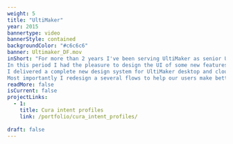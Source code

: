 ```yaml
---
weight: 5
title: "UltiMaker"
year: 2015
bannertype: video
bannerStyle: contained
backgroundColor: "#c6c6c6"
banner: Ultimaker_DF.mov
inShort: "For more than 2 years I've been serving UltiMaker as senior UX/UI designer. 
In this period I had the pleasure to design the UI of some new features for Cura. 
I delivered a complete new design system for UltiMaker desktop and cloud printer software (Digital Factory). 
Most importantly I redesign a several flows to help our users make better informed decisions and and improve productivity."
readMore: false
isCurrent: false
projectLinks:
  - 1:
    title: Cura intent profiles
    link: /portfolio/cura_intent_profiles/
  
draft: false
---
```

